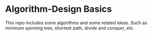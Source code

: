 # Algorithm-Design Basics
This repo includes some algorithms and some related ideas. Such as minimum spinning tree, shortest path, divide and conquer, etc.

